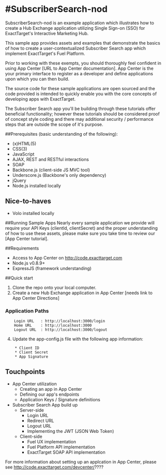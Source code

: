 #SubscriberSearch-nod
=================

SubscriberSearch-nod is an example application which illustrates how to create a Hub Exchange application utilizing Single Sign-on (SSO) for ExactTarget's Interactive Marketing Hub.

This sample app provides assets and examples that  demonstrate the basics of how to create a user-contextualized Subscriber Search app which implement ExactTarget's Fuel Platform.

Prior to working with these exempts, you should thoroughly feel confident in using App Center [URL to App Center documentation]. App Center is the your primary interface to register as a developer and define applications upon which you can then build.

The source code for these sample applications are open sourced and the code provided is intended to quickly enable you with the core concepts of developing apps with ExactTarget.

The Subscriber Search app you'll be building through these tutorials offer beneficial functionality; however these tutorials should be considered proof of concept style coding and there may additional security / performance steps that are outside the scope of it's purpose.

##Prerequisites (basic understanding of the following):
* (x)HTML(5)
* CSS(3)
* JavaScript
* AJAX, REST and RESTful interactions
* SOAP
* Backbone.js (client-side JS MVC tool)
* Underscore.js (Backbone's only dependency)
* jQuery
* Node.js installed locally

## Nice-to-haves
* Volo installed locally

##Running Sample Apps
Nearly every sample application we provide will require your API Keys (clientId, clientSecret) and the proper understanding of how to use these assets, please make sure you take time to review our [App Center tutorial].

##Requirements
* Access to App Center on http://code.exacttarget.com
* Node.js v0.8.9+
* ExpressJS (framework understanding)

##Quick start
1. Clone the repo onto your local computer.
2. Create a new Hub Exchange application in App Center [needs link to App Center Directions]
### Application Paths 

        Login URL   : http://localhost:3000/login
        Home URL    : http://localhost:3000
        Logout URL  : http://localhost:3000/logout

4. Update the app-config.js file with the following app information:

		* Client ID
		* Client Secret
		* App Signature

## Touchpoints
* App Center utilization
	* Creating an app in App Center
	* Defining our app's endpoints
	* Application Keys / Signature definitions
* Subscriber Search App build up
	* Server-side
		* Login URL
		* Redirect URL
		* Logout URL
		* Implementing the JWT (JSON Web Token)
	* Client-side
		* Fuel UX implementation
		* Fuel Platform API implementation
		* ExactTarget SOAP API implementation

For more information about setting up an applcation in App Center, please see http://code.exacttarget.com/devcenter/????
